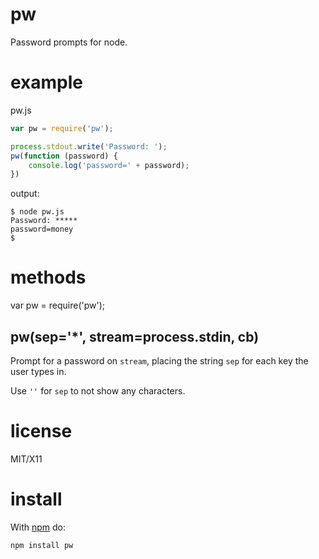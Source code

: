 pw
==

Password prompts for node.

example
=======

pw.js

``` js
var pw = require('pw');

process.stdout.write('Password: ');
pw(function (password) {
    console.log('password=' + password);
})
```

output:

```
$ node pw.js
Password: *****
password=money
$
```

methods
=======

var pw = require('pw');

pw(sep='*', stream=process.stdin, cb)
---------------

Prompt for a password on `stream`, placing the string `sep` for each key the
user types in.

Use `''` for `sep` to not show any characters.

license
=======

MIT/X11

install
=======

With [npm](http://npmjs.org) do:

    npm install pw
